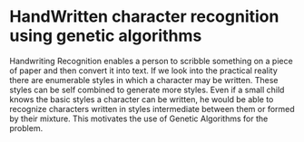 # HandWritten character recognition using genetic algorithms
 
Handwriting Recognition enables a person to scribble something on a piece of paper and then convert it into text.
If we look into the practical reality there are enumerable styles in which a character may be written.
These styles can be self combined to generate more styles.
Even if a small child knows the basic styles a character can be written,
he would be able to recognize characters written in styles intermediate between them or formed by their mixture.
This motivates the use of Genetic Algorithms for the problem.
